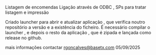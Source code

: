 Listagem de encomendas
Ligação através de ODBC , SPs para tratar listagem e impressão

Criado launcher para abrir e atualizar aplicação , que verifica noutro repositório a versão e a existência do ficheiro.
É necessário compilar o launcher , e depois o resto da aplicação , que é zipada e lançada como release no github.

 
mais informações contactar rgoncalves@basetx.com
05/09/2025
